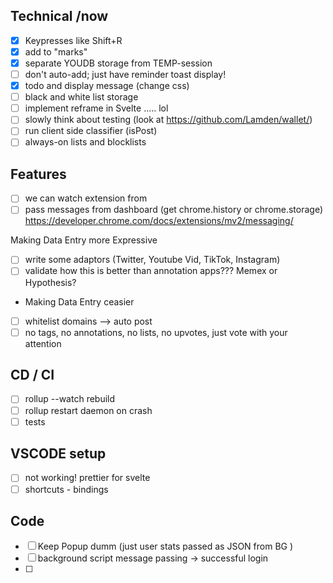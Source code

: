 ## Technical /now

- [x] Keypresses like Shift+R
- [x] add to "marks" 
- [x] separate YOUDB storage from TEMP-session
- [ ] don't auto-add; just have reminder toast display!
- [x] todo and display message (change css)
- [ ] black and white list storage
- [ ] implement reframe in Svelte ..... lol
- [ ] slowly think about testing (look at https://github.com/Lamden/wallet/)
- [ ] run client side classifier (isPost)
- [ ] always-on lists and blocklists

## Features
- [ ] we can watch extension from
- [ ] pass messages from dashboard (get chrome.history or chrome.storage) https://developer.chrome.com/docs/extensions/mv2/messaging/

Making Data Entry more Expressive
- [ ] write some adaptors (Twitter, Youtube Vid, TikTok, Instagram)
- [ ] validate how this is better than annotation apps??? Memex or Hypothesis?
- Making Data Entry ceasier
- [ ] whitelist domains --> auto post
- [ ] no tags, no annotations, no lists, no upvotes, just vote with your attention

## CD / CI
- [ ] rollup --watch rebuild
- [ ] rollup restart daemon on crash
- [ ] tests 

## VSCODE setup
- [ ] not working! prettier for svelte
- [ ] shortcuts - bindings

## Code
- [ ] Keep Popup dumm (just user stats passed as JSON from BG )
- [ ] background script message passing -> successful login
- [ ] 